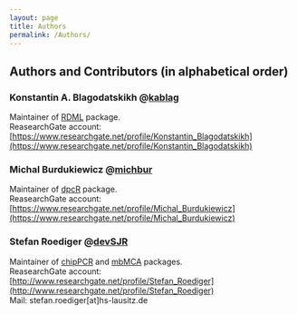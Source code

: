 ```yaml
---
layout: page
title: Authors
permalink: /Authors/
---
```


## Authors and Contributors (in alphabetical order)

### Konstantin A. Blagodatskikh @[kablag](https://github.com/kablag)  
Maintainer of [RDML](http://github.com/kablag/RDML) package.  
ReasearchGate account: [https://www.researchgate.net/profile/Konstantin_Blagodatskikh](https://www.researchgate.net/profile/Konstantin_Blagodatskikh)  

### Michal Burdukiewicz @[michbur](https://github.com/michbur)  
Maintainer of [dpcR](http://github.com/michbur/dpcR) package.  
ReasearchGate account: [https://www.researchgate.net/profile/Michal_Burdukiewicz](https://www.researchgate.net/profile/Michal_Burdukiewicz)  


### Stefan Roediger @[devSJR](https://github.com/devSJR)  
Maintainer of [chipPCR](http://github.com/michbur/chipPCR) and [mbMCA](http://github.com/michbur/MBmca) packages.  
ReasearchGate account: [http://www.researchgate.net/profile/Stefan_Roediger](http://www.researchgate.net/profile/Stefan_Roediger)  
Mail: stefan.roediger[at]hs-lausitz.de  





